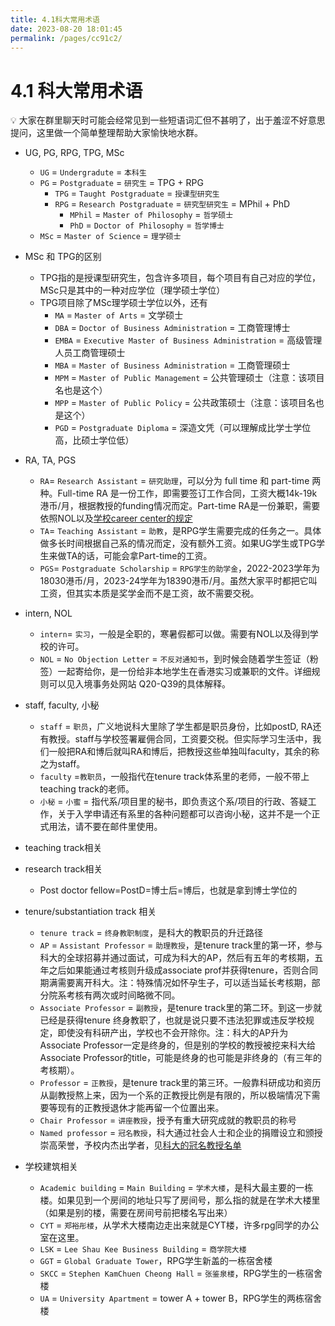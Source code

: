 ```yaml
---
title: 4.1科大常用术语
date: 2023-08-20 18:01:45
permalink: /pages/cc91c2/
---
```

# 4.1 科大常用术语

💡 大家在群里聊天时可能会经常见到一些短语词汇但不甚明了，出于羞涩不好意思提问，这里做一个简单整理帮助大家愉快地水群。

- UG, PG, RPG, TPG, MSc
    - `UG` = `Undergradute` = `本科生`
    - `PG` = `Postgraduate` = `研究生` = TPG + RPG
        - `TPG` = `Taught Postgraduate` = `授课型研究生`
        - `RPG` = `Research Postgraduate` = `研究型研究生` = MPhil + PhD
            - `MPhil` = `Master of Philosophy` = `哲学硕士`
            - `PhD` = `Doctor of Philosophy` = `哲学博士`
    - `MSc` = `Master of Science` = `理学硕士`

- MSc 和 TPG的区别
    - TPG指的是授课型研究生，包含许多项目，每个项目有自己对应的学位，MSc只是其中的一种对应学位（理学硕士学位）
    - TPG项目除了MSc理学硕士学位以外，还有
        - `MA` = `Master of Arts` = 文学硕士
        - `DBA` = `Doctor of Business Administration` = 工商管理博士
        - `EMBA` = `Executive Master of Business Administration` = 高级管理人员工商管理硕士
        - `MBA` = `Master of Business Administration` = 工商管理硕士
        - `MPM` = `Master of Public Management` = 公共管理硕士（注意：该项目名也是这个）
        - `MPP` = `Master of Public Policy` = 公共政策硕士（注意：该项目名也是这个）
        - `PGD` = `Postgraduate Diploma` = 深造文凭（可以理解成比学士学位高，比硕士学位低）

- RA, TA, PGS
    - `RA`= `Research Assistant` = `研究助理`，可以分为 full time 和 part-time 两种。Full-time RA 是一份工作，即需要签订工作合同，工资大概14k-19k 港币/月，根据教授的funding情况而定。Part-time RA是一份兼职，需要依照NOL以及[学校career center的规定](https://career.hkust.edu.hk/web/page.php?tid=13)
    - `TA`= `Teaching Assistant` = `助教`，是RPG学生需要完成的任务之一。具体做多长时间根据自己系的情况而定，没有额外工资。如果UG学生或TPG学生来做TA的话，可能会拿Part-time的工资。
    - `PGS`= `Postgraduate Scholarship` = `RPG学生的助学金`，2022-2023学年为18030港币/月，2023-24学年为18390港币/月。虽然大家平时都把它叫工资，但其实本质是奖学金而不是工资，故不需要交税。

- intern, NOL
    - `intern`= `实习`，一般是全职的，寒暑假都可以做。需要有NOL以及得到学校的许可。
    - `NOL` = `No Objection Letter` = `不反对通知书`，到时候会随着学生签证（粉签）一起寄给你，是一份给非本地学生在香港实习或兼职的文件。详细规则可以见入境事务处网站 Q20-Q39的具体解释。

- staff, faculty, 小秘
    - `staff` = `职员`，广义地说科大里除了学生都是职员身份，比如postD, RA还有教授。staff与学校签署雇佣合同，工资要交税。但实际学习生活中，我们一般把RA和博后就叫RA和博后，把教授这些单独叫faculty，其余的称之为staff。
    - `faculty` =`教职员`，一般指代在tenure track体系里的老师，一般不带上teaching track的老师。
    - `小秘` = `小蜜` = 指代系/项目里的秘书，即负责这个系/项目的行政、答疑工作，关于入学申请还有系里的各种问题都可以咨询小秘，这并不是一个正式用法，请不要在邮件里使用。
    
- teaching track相关
    
- research track相关
    - Post doctor fellow=PostD=博士后=博后，也就是拿到博士学位的

- tenure/substantiation track 相关
    - `tenure track` = `终身教职制度`，是科大的教职员的升迁路径
    - `AP` = `Assistant Professor` = `助理教授`，是tenure track里的第一环，参与科大的全球招募并通过面试，可成为科大的AP，然后有五年的考核期，五年之后如果能通过考核则升级成associate prof并获得tenure，否则合同期满需要离开科大。注：特殊情况如怀孕生子，可以适当延长考核期，部分院系考核有两次或时间略微不同。
    - `Associate Professor` = `副教授`，是tenure track里的第二环。到这一步就已经是获得tenure 终身教职了，也就是说只要不违法犯罪或违反学校规定，即使没有科研产出，学校也不会开除你。注：科大的AP升为Associate Professor一定是终身的，但是别的学校的教授被挖来科大给Associate Professor的title，可能是终身的也可能是非终身的（有三年的考核期）。
    - `Professor` = `正教授`，是tenure track里的第三环。一般靠科研成功和资历从副教授熬上来，因为一个系的正教授比例是有限的，所以极端情况下需要等现有的正教授退休才能再留一个位置出来。
    - `Chair Professor` =  `讲座教授`，授予有重大研究成就的教职员的称号
    - `Named professor` = `冠名教授`，科大通过社会人士和企业的捐赠设立和颁授崇高荣誉，予校内杰出学者，见[科大的冠名教授名单](https://np.hkust.edu.hk/sc/ceremony_list.php)

- 学校建筑相关
    - `Academic building` = `Main Building` = `学术大楼`，是科大最主要的一栋楼。如果见到一个房间的地址只写了房间号，那么指的就是在学术大楼里（如果是别的楼，需要在房间号前把楼名写出来）
    - `CYT` = `郑裕彤楼`，从学术大楼南边走出来就是CYT楼，许多rpg同学的办公室在这里。
    - `LSK` = `Lee Shau Kee Business Building` = `商学院大楼`
    - `GGT` = `Global Graduate Tower`，RPG学生新盖的一栋宿舍楼
    - `SKCC` = `Stephen KamChuen Cheong Hall` = `张鉴泉楼`，RPG学生的一栋宿舍楼
    - `UA` = `University Apartment` = tower A + tower B，RPG学生的两栋宿舍楼
